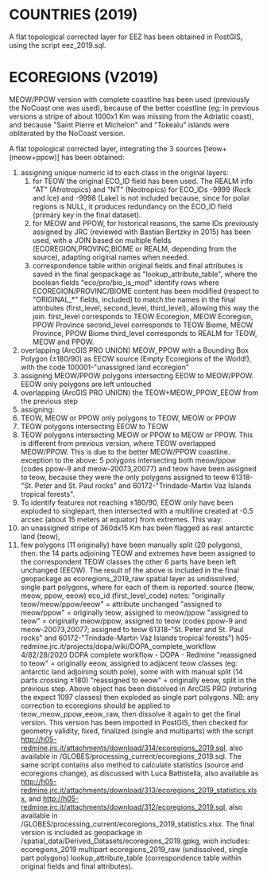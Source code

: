 # COUNTRIES (2019)

A flat topological corrected layer for EEZ has been obtained in PostGIS, using the script eez_2019.sql.

# ECOREGIONS (V2019)

MEOW/PPOW version with complete coastline has been used (previously the NoCoast one was used), because of the better coastline (eg: in previous versions a stripe of about 1000x1 Km was missing from the Adriatic coast), and because "Saint Pierre et Michelon" and "Tokealu" islands were obliterated by the NoCoast version.

A flat topological corrected layer, integrating the 3 sources [teow+(meow+ppow)] has been obtained:
1. assigning unique numeric id to each class in the original layers:
   1. for TEOW the original ECO_ID field has been used. The REALM info "AT" (Afrotropics) and "NT" (Neotropics) for ECO_IDs -9999 (Rock and Ice) and -9998 (Lake) is not included because, since for polar regions is NULL, it produces redundancy on the ECO_ID field (primary key in the final dataset).
   2. for MEOW and PPOW, for historical reasons, the same IDs previously assigned by JRC (reviewed with Bastian Bertzky in 2015) has been used, with a JOIN based on multiple fields (ECOREGION,PROVINC,BIOME or REALM, depending from the source), adapting original names when needed.
   3. correspondence table within original fields and final attributes is saved in the final geopackage as "lookup_attribute_table", where the boolean fields "eco/pro/bio_is_mod" identify rows where ECOREGION/PROVINC/BIOME content has been modified (respect to "ORIGINAL_*" fields, included) to match the names in the final attributes (first_level, second_level, third_level), allowing this way the join. first_level corresponds to TEOW Ecoregion, MEOW Ecoregion, PPOW Province second_level corresponds to TEOW Biome, MEOW Province, PPOW Biome third_level corresponds to REALM for TEOW, MEOW and PPOW.
2. overlapping (ArcGIS PRO UNION) MEOW_PPOW with a Bounding Box Polygon (±180/90) as EEOW source (Empty Ecoregions of the World!), with the code 100001-"unassigned land ecoregion"
3. assigning MEOW/PPOW polygons intersecting EEOW to MEOW/PPOW. EEOW only polygons are left untouched
4. overlapping (ArcGIS PRO UNION) the TEOW+MEOW_PPOW_EEOW from the previous step
5. assigning:
  1. TEOW, MEOW or PPOW only polygons to TEOW, MEOW or PPOW
  2. TEOW polygons intersecting EEOW to TEOW
  3. TEOW polygons intersecting MEOW or PPOW to MEOW or PPOW. This is different from previous version, where TEOW overlapped MEOW/PPOW. This is due to the better MEOW/PPOW coastline. exception to the above: 5 polygons intersecting both meow/ppow (codes ppow-9 and meow-20073,20077) and teow have been assigned to teow, because they were the only polygons assigned to teow 61318-"St. Peter and St. Paul rocks" and 60172-"Trindade-Martin Vaz Islands tropical forests".
  4. To identify features not reaching ±180/90, EEOW only have been exploded to singlepart, then intersected with a multiline created at -0.5 arcsec (about 15 meters at equator) from extremes. This way:
  5. an unassigned stripe of 360dx15 Km has been flagged as real antarctic land (teow),
  6. few polygons (11 originally) have been manually split (20 polygons), then: the 14 parts adjoining TEOW and extremes have been assigned to the correspondent TEOW classes the other 6 parts have been left unchanged (EEOW).
The result of the above is included in the final geopackage as ecoregions_2019_raw spatial layer as undissolved, single part polygons, where for each of them is reported:
source (teow, meow, ppow, eeow) eco_id (first_level_code) notes:
"originally teow/meow/ppow/eeow" = attribute unchanged
"assigned to meow/ppow" = originally teow, assigned to meow/ppow
"assigned to teow" = originally meow/ppow, assigned to teow (codes ppow-9 and meow-20073,20077; assigned to teow 61318-"St. Peter and St. Paul rocks" and 60172-"Trindade-Martin Vaz Islands tropical forests")
h05-redmine.jrc.it/projects/dopa/wiki/DOPA_complete_workflow 4/82/28/2020
DOPA complete workflow - DOPA - Redmine "reassigned to teow" = originally eeow, assigned to adjacent teow classes (eg: antarctic land adjoining south pole), some with with manual split (14 parts crossing ±180)
"reassigned to eeow" = originally eeow, split in the previous step.
Above object has been dissolved in ArcGIS PRO (returing the expect 1097
classes) then exploded as single part polygons. NB: any correction to
ecoregions should be applied to teow_meow_ppow_eeow_raw, then
dissolve it again to get the final version.
This version has been imported in PostGIS, then checked for geometry validity,
fixed, finalized (single and multiparts) with the script http://h05-redmine.jrc.it/attachments/download/314/ecoregions_2019.sql, also available in /GLOBES/processing_current/ecoregions_2019.sql. The same script contains also method to calculate statistics (source and ecoregions change), as discussed with Luca Battistella, also available as http://h05-redmine.jrc.it/attachments/download/313/ecoregions_2019_statistics.xlsx, and http://h05-redmine.jrc.it/attachments/download/312/ecoregions_2019.sql, also available in /GLOBES/processing_current/ecoregions_2019_statistics.xlsx.
The final version is included as geopackage in /spatial_data/Derived_Datasets/ecoregions_2019.gpkg, wich includes:
ecoregions_2019 multipart ecoregions_2019_raw (undissolved, single part polygons) lookup_attribute_table (correspondence table within original fields and final attributes).
